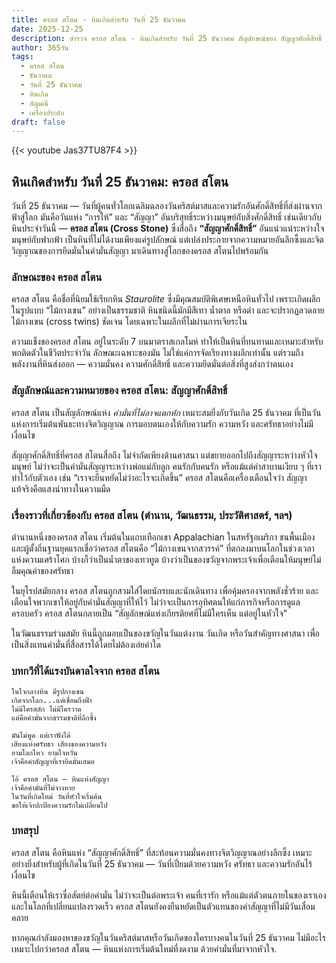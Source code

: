 ```yaml
---
title: ครอส สโตน - หินเกิดสำหรับ วันที่ 25 ธันวาคม
date: 2025-12-25
description: สำรวจ ครอส สโตน - หินเกิดสำหรับ วันที่ 25 ธันวาคม สัญลักษณ์ของ สัญญาศักดิ์สิทธิ์ มาเรียนรู้ความหมายลึกซึ้งของหินพิเศษนี้
author: 365วัน
tags:
  - ครอส สโตน
  - ธันวาคม
  - วันที่ 25 ธันวาคม
  - หินเกิด
  - อัญมณี
  - เครื่องประดับ
draft: false
---
```


{{< youtube Jas37TU87F4 >}}

## หินเกิดสำหรับ วันที่ 25 ธันวาคม: ครอส สโตน

วันที่ 25 ธันวาคม — วันที่ผู้คนทั่วโลกเฉลิมฉลองวันคริสต์มาสและความรักอันศักดิ์สิทธิ์ที่ส่งผ่านจากฟ้าสู่โลก มันคือวันแห่ง “การให้” และ “สัญญา” อันบริสุทธิ์ระหว่างมนุษย์กับสิ่งศักดิ์สิทธิ์ เช่นเดียวกับหินประจำวันนี้ — **ครอส สโตน (Cross Stone)** ซึ่งสื่อถึง **“สัญญาศักดิ์สิทธิ์”** อันแน่วแน่ระหว่างใจมนุษย์กับฟากฟ้า เป็นหินที่ไม่ได้งามเพียงแค่รูปลักษณ์ แต่เปล่งประกายจากความหมายอันลึกซึ้งและจิตวิญญาณของการยึดมั่นในคำมั่นสัญญา มาเดินทางสู่โลกของครอส สโตนไปพร้อมกัน

### ลักษณะของ ครอส สโตน

ครอส สโตน คือชื่อที่นิยมใช้เรียกหิน _Staurolite_ ซึ่งมีคุณสมบัติพิเศษเหนือหินทั่วไป เพราะเกิดผลึกในรูปแบบ “ไม้กางเขน” อย่างเป็นธรรมชาติ หินชนิดนี้มักมีสีเทา น้ำตาล หรือดำ และจะปรากฏลวดลายไม้กางเขน (cross twins) ชัดเจน โดยเฉพาะในผลึกที่ไม่ผ่านการเจียระไน

ความแข็งของครอส สโตน อยู่ในระดับ 7 บนมาตราสเกลโมห์ ทำให้เป็นหินที่ทนทานและเหมาะสำหรับพกติดตัวในชีวิตประจำวัน ลักษณะเฉพาะของมัน ไม่ใช่แค่การจัดเรียงทางผลึกเท่านั้น แต่รวมถึงพลังงานที่หินส่งออก — ความมั่นคง ความศักดิ์สิทธิ์ และความยึดมั่นต่อสิ่งที่สูงส่งกว่าตนเอง

### สัญลักษณ์และความหมายของ ครอส สโตน: สัญญาศักดิ์สิทธิ์

ครอส สโตน เป็นสัญลักษณ์แห่ง _คำมั่นที่ไม่อาจแตกหัก_ เหมาะสมยิ่งกับวันเกิด 25 ธันวาคม ที่เป็นวันแห่งการเริ่มต้นพันธะทางจิตวิญญาณ การมอบตนเองให้กับความรัก ความหวัง และศรัทธาอย่างไม่มีเงื่อนไข

สัญญาศักดิ์สิทธิ์ที่ครอส สโตนสื่อถึง ไม่จำกัดเพียงด้านศาสนา แต่ขยายออกไปถึงสัญญาระหว่างหัวใจมนุษย์ ไม่ว่าจะเป็นคำมั่นสัญญาระหว่างพ่อแม่กับลูก คนรักกับคนรัก หรือแม้แต่คำสาบานเงียบ ๆ ที่เราทำไว้กับตัวเอง เช่น “เราจะยืนหยัดไม่ว่าอะไรจะเกิดขึ้น” ครอส สโตนคือเครื่องเตือนใจว่า สัญญาแท้จริงคือแสงนำทางในความมืด

### เรื่องราวที่เกี่ยวข้องกับ ครอส สโตน (ตำนาน, วัฒนธรรม, ประวัติศาสตร์, ฯลฯ)

ตำนานหนึ่งของครอส สโตน เริ่มต้นในแถบเทือกเขา Appalachian ในสหรัฐอเมริกา ชนพื้นเมืองและผู้ตั้งถิ่นฐานยุคแรกเชื่อว่าครอส สโตนคือ “ไม้กางเขนจากสวรรค์” ที่ตกลงมาบนโลกในช่วงเวลาแห่งความเศร้าโศก บ้างก็ว่าเป็นน้ำตาของเทวทูต บ้างว่าเป็นของขวัญจากพระเจ้าเพื่อเตือนให้มนุษย์ไม่ลืมคุณค่าของศรัทธา

ในยุโรปสมัยกลาง ครอส สโตนถูกสวมใส่โดยนักรบและนักเดินทาง เพื่อคุ้มครองจากพลังชั่วร้าย และเตือนใจพวกเขาให้อยู่กับคำมั่นสัญญาที่ให้ไว้ ไม่ว่าจะเป็นการอุทิศตนให้แก่ภารกิจหรือการดูแลครอบครัว ครอส สโตนกลายเป็น “สัญลักษณ์แห่งเกียรติยศที่ไม่มีใครเห็น แต่อยู่ในหัวใจ”

ในวัฒนธรรมร่วมสมัย หินนี้ถูกมอบเป็นของขวัญในวันแต่งงาน วันเกิด หรือวันสำคัญทางศาสนา เพื่อเป็นสิ่งแทนคำมั่นที่สื่อสารได้โดยไม่ต้องเอ่ยคำใด

### บทกวีที่ได้แรงบันดาลใจจาก ครอส สโตน

```
ในใจกลางหิน มีรูปกางเขน
เกิดจากโลก...แต่เชื่อมถึงฟ้า
ไม่มีใครสลัก ไม่มีใครวาด
แต่คือคำมั่นจากธรรมชาติที่ลึกซึ้ง

มันไม่พูด แต่เราฟังได้
เสียงแห่งศรัทธา เสียงของความหวัง
ยามโลกไหว ยามใจหวั่น
เจ้าคือคำสัญญาที่เรายึดมั่นเสมอ

โอ้ ครอส สโตน — หินแห่งสัญญา
เจ้าคือคำมั่นที่ไม่จางหาย
ในวันที่เกิดใหม่ วันที่หัวใจเริ่มต้น
ขอให้เจ้าปกป้องความรักไม่เปลี่ยนไป
```

### บทสรุป

ครอส สโตน คือหินแห่ง “สัญญาศักดิ์สิทธิ์” ที่สะท้อนความมั่นคงทางจิตวิญญาณอย่างลึกซึ้ง เหมาะอย่างยิ่งสำหรับผู้ที่เกิดในวันที่ 25 ธันวาคม — วันที่เปี่ยมด้วยความหวัง ศรัทธา และความรักอันไร้เงื่อนไข

หินนี้เตือนให้เราซื่อสัตย์ต่อคำมั่น ไม่ว่าจะเป็นต่อพระเจ้า คนที่เรารัก หรือแม้แต่ตัวตนภายในของเราเอง และในโลกที่เปลี่ยนแปลงรวดเร็ว ครอส สโตนยังคงยืนหยัดเป็นตัวแทนของคำสัญญาที่ไม่มีวันเสื่อมคลาย

หากคุณกำลังมองหาของขวัญในวันคริสต์มาสหรือวันเกิดของใครบางคนในวันที่ 25 ธันวาคม ไม่มีอะไรเหมาะไปกว่าครอส สโตน — หินแห่งการเริ่มต้นใหม่ที่งดงาม ด้วยคำมั่นที่มาจากหัวใจ.